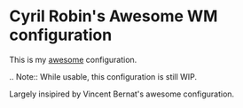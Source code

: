 Cyril Robin's Awesome WM configuration
======================================

This is my [awesome](http://awesome.naquadah.org) configuration.

.. Note:: While usable, this configuration is still WIP.

Largely insipired by Vincent Bernat's awesome configuration.

